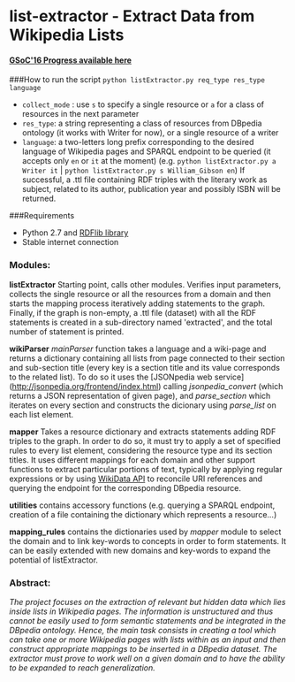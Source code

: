 # list-extractor - Extract Data from Wikipedia Lists

#### [GSoC'16 Progress available here](https://github.com/dbpedia/extraction-framework/wiki/GSoC_2016_Progress_Federica)



###How to run the script
`python listExtractor.py req_type res_type language`
* `collect_mode` : use `s` to specify a single resource or `a` for a class of resources in the next parameter
* `res_type`: a string representing a class of resources from DBpedia ontology (it works with Writer for now), or a single resource of a writer
* `language`: a two-letters long prefix corresponding to the desired language of Wikipedia pages and SPARQL endpoint to be queried (it accepts only `en` or `it` at the moment)
(e.g. `python listExtractor.py a Writer it`  | `python listExtractor.py s William_Gibson en`)
If successful, a .ttl file containing RDF triples with the literary work as subject, related to its author, publication year and possibly ISBN will be returned.

###Requirements
* Python 2.7 and [RDFlib library](http://rdflib.readthedocs.io/en/stable/gettingstarted.html)
* Stable internet connection

### Modules:
**listExtractor** Starting point, calls other modules. Verifies input parameters, collects the single resource or all the resources from a domain and then starts the mapping process iteratively adding statements to the graph. Finally, if the graph is non-empty, a .ttl file (dataset) with all the RDF statements is created in a sub-directory named 'extracted', and the total number of statement is printed.
 
**wikiParser** _mainParser_ function takes a language and a wiki-page and returns a dictionary containing all lists from page connected to their section and sub-section title (every key is a section title and its value corresponds to the related list). To do so it uses the [JSONpedia web service] (http://jsonpedia.org/frontend/index.html) calling _jsonpedia_convert_ (which returns a JSON representation of given page), and _parse_section_ which iterates on every section and constructs the dicionary using _parse_list_ on each list element. 

**mapper** Takes a resource dictionary and extracts statements adding RDF triples to the graph. In order to do so, it must try to apply a set of specified rules to every list element, considering the resource type and its section titles. It uses different mappings for each domain and other support functions to extract particular portions of text, typically by applying regular expressions or by using [WikiData API](https://www.wikidata.org/w/api.php) to reconcile URI references and querying the endpoint for the corresponding DBpedia resource.

**utilities** contains accessory functions (e.g. querying a SPARQL endpoint, creation of a file containing the dictionary which represents a resource...)

**mapping_rules** contains the dictionaries used by _mapper_ module to select the domain and to link key-words to concepts in order to form statements. It can be easily extended with new domains and key-words to expand the potential of listExtractor.

### Abstract:
 _The project focuses on the extraction of relevant but hidden data which lies inside lists in Wikipedia pages. The information is unstructured and thus cannot be easily used to form semantic statements and be integrated in the DBpedia ontology. Hence, the main task consists in creating a tool which can take one or more Wikipedia pages with lists within as an input and then construct appropriate mappings to be inserted in a DBpedia dataset. The extractor must prove to work well on a given domain and to have the ability to be expanded to reach generalization._
